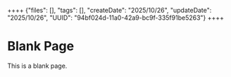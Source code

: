 ++++
{"files": [], "tags": [], "createDate": "2025/10/26", "updateDate": "2025/10/26", "UUID": "94bf024d-11a0-42a9-bc9f-335f91be5263"}
++++

# Blank Page
This is a blank page.
